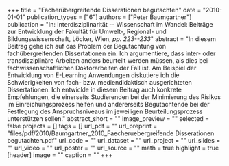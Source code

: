 +++
title = "Fächerübergreifende Disserationen begutachten"
date = "2010-01-01"
publication_types = ["6"]
authors = ["Peter Baumgartner"]
publication = "In: Interdisziplinarität -- Wissenschaft im Wandel: Beiträge zur Entwicklung der Fakultät für Umwelt-, Regional- und Bildungswissenschaft, Löcker, Wien, _pp. 223--233_"
abstract = "In diesem Beitrag gehe ich auf das Problem der Begutachtung von fachübergreifenden Dissertationen ein. Ich argumentiere, dass inter- oder transdisziplinäre Arbeiten anders beurteilt werden müssen, als dies bei fachwissenschaftlichen Doktorarbeiten der Fall ist. Am Beispiel der Entwicklung von E-Learning Anwendungen diskutiere ich die Schwierigkeiten von fach- bzw. mediendidaktisch ausgerichteten Dissertationen. Ich entwickle in diesem Beitrag auch konkrete Empfehlungen, die einerseits Studierenden bei der Minimierung des Risikos im Einreichungsprozess helfen und andererseits Begutachtende bei der Festlegung des Anspruchsniveaus im jeweiligen Beurteilungsprozess unterstützen sollen."
abstract_short = ""
image_preview = ""
selected = false
projects = []
tags = []
url_pdf = ""
url_preprint = "files/pdf/2010/Baumgartner_2010_Faecheruebergreifende Disserationen begutachten.pdf"
url_code = ""
url_dataset = ""
url_project = ""
url_slides = ""
url_video = ""
url_poster = ""
url_source = ""
math = true
highlight = true
[header]
image = ""
caption = ""
+++
